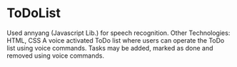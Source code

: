 # ToDoList
Used annyang (Javascript Lib.) for speech recognition. Other Technologies: HTML, CSS
A voice activated ToDo list where users can operate the ToDo list using voice commands.
Tasks may be added, marked as done and removed using voice commands.
